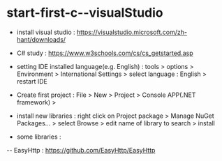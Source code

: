 # start-first-c--visualStudio
 
 - install visual studio : https://visualstudio.microsoft.com/zh-hant/downloads/
 
 - C# study : https://www.w3schools.com/cs/cs_getstarted.asp
 
 - setting IDE installed language(e.g. English) : tools > options > Environment > International Settings > select language : English > restart IDE

 - Create first project : File > New > Project > Console APP(.NET framework) >
 
 - install new libraries : right click on Project package > Manage NuGet Packages... > select Browse > edit name of library to search > install
 
 - some libraries : 
 
  -- EasyHttp : https://github.com/EasyHttp/EasyHttp
  
  
